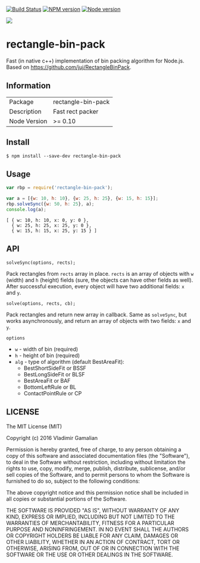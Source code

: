[![Build Status](https://travis-ci.org/vladimirgamalian/rectangle-bin-pack.svg?branch=master)](https://travis-ci.org/vladimirgamalian/rectangle-bin-pack)
[![NPM version](https://img.shields.io/npm/v/rectangle-bin-pack.svg)](https://www.npmjs.com/package/rectangle-bin-pack)
[![Node version](https://img.shields.io/node/v/rectangle-bin-pack.svg)](https://nodejs.org/)


![](http://i.imgur.com/g6sqBcB.png)

# rectangle-bin-pack

Fast (in native c++) implementation of bin packing algorithm for Node.js. Based on https://github.com/juj/RectangleBinPack.


## Information

<table>
<tr>
<td>Package</td><td>rectangle-bin-pack</td>
</tr>
<tr>
<td>Description</td>
<td>Fast rect packer</td>
</tr>
<tr>
<td>Node Version</td>
<td>>= 0.10</td>
</tr>
</table>

## Install

```
$ npm install --save-dev rectangle-bin-pack
```


## Usage

```js
var rbp = require('rectangle-bin-pack');

var a = [{w: 10, h: 10}, {w: 25, h: 25}, {w: 15, h: 15}];
rbp.solveSync({w: 50, h: 25}, a);
console.log(a);

```

```
[ { w: 10, h: 10, x: 0, y: 0 },
  { w: 25, h: 25, x: 25, y: 0 },
  { w: 15, h: 15, x: 25, y: 15 } ]
```


## API

`solveSync(options, rects);`

Pack rectangles from `rects` array in place. `rects` is an array of objects with `w` (width) and `h` (height) fields (sure, the objects can have other fields as well). After successful execution, every object will have two additional fields: `x` and `y`.


`solve(options, rects, cb);`

Pack rectangles and return new array in callback. Same as `solveSync`, but works asynchronously, and return an array of objects with two fields: `x` and `y`.


`options`

- `w` - width of bin (required)
- `h` - height of bin (required)
- `alg` - type of algorithm (default BestAreaFit):
  - BestShortSideFit or BSSF
  - BestLongSideFit or BLSF
  - BestAreaFit or BAF
  - BottomLeftRule or BL
  - ContactPointRule or CP


## LICENSE

The MIT License (MIT)

Copyright (c) 2016 Vladimir Gamalian

Permission is hereby granted, free of charge, to any person obtaining a copy
of this software and associated documentation files (the "Software"), to deal
in the Software without restriction, including without limitation the rights
to use, copy, modify, merge, publish, distribute, sublicense, and/or sell
copies of the Software, and to permit persons to whom the Software is
furnished to do so, subject to the following conditions:

The above copyright notice and this permission notice shall be included in all
copies or substantial portions of the Software.

THE SOFTWARE IS PROVIDED "AS IS", WITHOUT WARRANTY OF ANY KIND, EXPRESS OR
IMPLIED, INCLUDING BUT NOT LIMITED TO THE WARRANTIES OF MERCHANTABILITY,
FITNESS FOR A PARTICULAR PURPOSE AND NONINFRINGEMENT. IN NO EVENT SHALL THE
AUTHORS OR COPYRIGHT HOLDERS BE LIABLE FOR ANY CLAIM, DAMAGES OR OTHER
LIABILITY, WHETHER IN AN ACTION OF CONTRACT, TORT OR OTHERWISE, ARISING FROM,
OUT OF OR IN CONNECTION WITH THE SOFTWARE OR THE USE OR OTHER DEALINGS IN THE
SOFTWARE.

